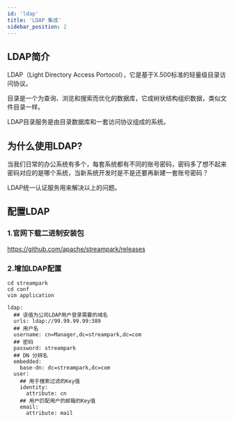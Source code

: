 ```yaml
---
id: 'ldap'
title: 'LDAP 集成'
sidebar_position: 2
---
```


## LDAP简介

LDAP（Light Directory Access Portocol），它是基于X.500标准的轻量级目录访问协议。

目录是一个为查询、浏览和搜索而优化的数据库，它成树状结构组织数据，类似文件目录一样。

LDAP目录服务是由目录数据库和一套访问协议组成的系统。

## 为什么使用LDAP?

当我们日常的办公系统有多个，每套系统都有不同的账号密码，密码多了想不起来密码对应的是哪个系统，当新系统开发时是不是还要再新建一套账号密码？

LDAP统一认证服务用来解决以上的问题。

## 配置LDAP

### 1.官网下载二进制安装包

https://github.com/apache/streampark/releases

### 2.增加LDAP配置
```
cd streampark
cd conf
vim application
```

```
ldap:
  ## 该值为公司LDAP用户登录需要的域名
  urls: ldap://99.99.99.99:389
  ## 用户名
  username: cn=Manager,dc=streampark,dc=com
  ## 密码
  password: streampark
  ## DN 分辨名
  embedded:
    base-dn: dc=streampark,dc=com
  user:
    ## 用于搜索过滤的Key值
    identity:
      attribute: cn
    ## 用户匹配用户的邮箱的Key值
    email:
      attribute: mail
```
